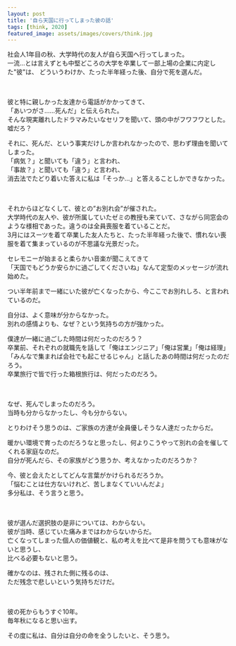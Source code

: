 ```yaml
---
layout: post
title: '自ら天国に行ってしまった彼の話'
tags: [think, 2020]
featured_image: assets/images/covers/think.jpg
---
```


社会人1年目の秋、大学時代の友人が自ら天国へ行ってしまった。  
一流…とは言えずとも中堅どころの大学を卒業して一部上場の企業に内定した"彼"は、
どういうわけか、たった半年経った後、自分で死を選んだ。  
<br>
<br>

彼と特に親しかった友達から電話がかかってきて、  
「あいつがさ……死んだ」と伝えられた。  
そんな現実離れしたドラマみたいなセリフを聞いて、頭の中がフワフワとした。  
嘘だろ？  

それに、死んだ、という事実だけしか言われなかったので、思わず理由を聞いてしまった。  
「病気？」と聞いても「違う」と言われ、  
「事故？」と聞いても「違う」と言われ、  
消去法でたどり着いた答えに私は「そっか…」と答えることしかできなかった。  
<br>
<br>

それからほどなくして、彼との”お別れ会”が催された。  
大学時代の友人や、彼が所属していたゼミの教授も来ていて、さながら同窓会のような様相であった。違うのは全員喪服を着ていることだ。  
3月にはスーツを着て卒業した友人たちと、たった半年経った後で、慣れない喪服を着て集まっているのが不思議な光景だった。  

セレモニーが始まると柔らかい音楽が聞こえてきて  
「天国でもどうか安らかに過ごしてくださいね」なんて定型のメッセージが流れ始めた。  

つい半年前まで一緒にいた彼が亡くなったから、今ここでお別れしろ、と言われているのだ。  

自分は、よく意味が分からなかった。  
別れの感情よりも、なぜ？という気持ちの方が強かった。  

僕達が一緒に過ごした時間は何だったのだろう？  
卒業前、それぞれの就職先を話して「俺はエンジニア」「俺は営業」「俺は経理」「みんなで集まれば会社でも起こせるじゃん」と話したあの時間は何だったのだろう。  
卒業旅行で皆で行った箱根旅行は、何だったのだろう。  
<br>
<br>

なぜ、死んでしまったのだろう。  
当時も分からなかったし、今も分からない。  

とりわけそう思うのは、ご家族の方達が全員優しそうな人達だったからだ。  

暖かい環境で育ったのだろうなと思ったし、何よりこうやって別れの会を催してくれる家庭なのだ。  
自分が死んだら、その家族がどう思うか、考えなかったのだろうか？  

今、彼と会えたとしてどんな言葉がかけられるだろうか。  
「悩むことは仕方ないけれど、苦しまなくていいんだよ」  
多分私は、そう言うと思う。  
<br>
<br>

彼が選んだ選択肢の是非については、わからない。  
彼が当時、感じていた痛みまではわからないからだ。  
亡くなってしまった個人の価値観と、私の考えを比べて是非を問うても意味がないと思うし、  
比べる必要もないと思う。  

確かなのは、残された側に残るのは、  
ただ残念で悲しいという気持ちだけだ。  
<br>
<br>

彼の死からもうすぐ10年。  
毎年秋になると思い出す。  

その度に私は、自分は自分の命を全うしたいと、そう思う。  
<br>
<br>
